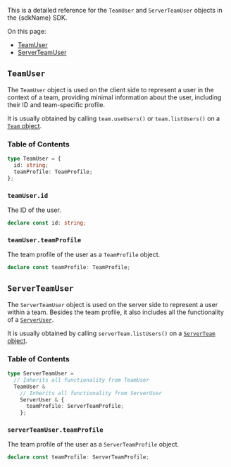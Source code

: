 This is a detailed reference for the `TeamUser` and `ServerTeamUser` objects in the {sdkName} SDK.

On this page:

- [TeamUser](#teamuser)
- [ServerTeamUser](#serverteamuser)

## `TeamUser`

The `TeamUser` object is used on the client side to represent a user in the context of a team, providing minimal information about the user, including their ID and team-specific profile.

It is usually obtained by calling `team.useUsers()` or `team.listUsers()` on a [`Team` object](../types/team).

### Table of Contents

```typescript
type TeamUser = {
  id: string;
  teamProfile: TeamProfile;
};
```

### `teamUser.id`

The ID of the user.

```typescript
declare const id: string;
```

### `teamUser.teamProfile`

The team profile of the user as a `TeamProfile` object.

```typescript
declare const teamProfile: TeamProfile;
```

## `ServerTeamUser`

The `ServerTeamUser` object is used on the server side to represent a user within a team. Besides the team profile, it also includes all the functionality of a [`ServerUser`](../types/user).

It is usually obtained by calling `serverTeam.listUsers()` on a [`ServerTeam` object](../types/team).

### Table of Contents

```typescript
type ServerTeamUser =
  // Inherits all functionality from TeamUser
  TeamUser &
    // Inherits all functionality from ServerUser
    ServerUser & {
      teamProfile: ServerTeamProfile;
    };
```

### `serverTeamUser.teamProfile`

The team profile of the user as a `ServerTeamProfile` object.

```typescript
declare const teamProfile: ServerTeamProfile;
```

